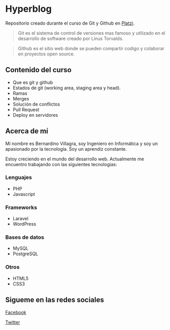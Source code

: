 # Hyperblog

Repositorio creado durante el curso de Git y Github en [Platzi](http://platzi.com "Platzi").

> Git es el sistema de control de versiones mas famoso y utilizado en el desarrollo de software creado por Linus Torvalds.

> Github es el sitio web donde se pueden compartir codigo y colaborar en proyectos open source.

## Contenido del curso

- Que es git y github
- Estados de git (working area, staging area y head).
- Ramas
- Merges
- Solución de conflictos
- Pull Request
- Deploy en servidores

## Acerca de mí

Mi nombre es Bernardino Villagra, soy Ingeniero en Informática y soy un apasionado por la tecnología. Soy un aprendiz constante.

Estoy creciendo en el mundo del desarrollo web. Actualmente me encuentro trabajando con las siguientes tecnologias:

### Lenguajes
- PHP
- Javascript

### Frameworks
- Laravel
- WordPress

### Bases de datos
- MySQL
- PostgreSQL

### Otros
- HTML5
- CSS3

## Sigueme en las redes sociales

[Facebook](http://facebook.com/villagrabaez "Facebook")

[Twitter](http://twitter.com/villagrabaez "Twitter")